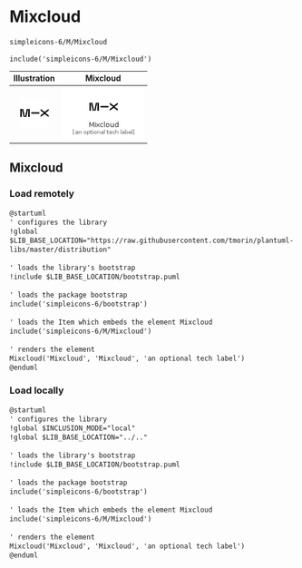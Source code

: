 # Mixcloud


```text
simpleicons-6/M/Mixcloud
```

```text
include('simpleicons-6/M/Mixcloud')
```



| Illustration | Mixcloud |
| :---: | :---: |
| ![illustration for Illustration](../../simpleicons-6/M/Mixcloud.png) | ![illustration for Mixcloud](../../simpleicons-6/M/Mixcloud.Local.png) |




## Mixcloud

### Load remotely
```plantuml
@startuml
' configures the library
!global $LIB_BASE_LOCATION="https://raw.githubusercontent.com/tmorin/plantuml-libs/master/distribution"

' loads the library's bootstrap
!include $LIB_BASE_LOCATION/bootstrap.puml

' loads the package bootstrap
include('simpleicons-6/bootstrap')

' loads the Item which embeds the element Mixcloud
include('simpleicons-6/M/Mixcloud')

' renders the element
Mixcloud('Mixcloud', 'Mixcloud', 'an optional tech label')
@enduml
```

### Load locally
```plantuml
@startuml
' configures the library
!global $INCLUSION_MODE="local"
!global $LIB_BASE_LOCATION="../.."

' loads the library's bootstrap
!include $LIB_BASE_LOCATION/bootstrap.puml

' loads the package bootstrap
include('simpleicons-6/bootstrap')

' loads the Item which embeds the element Mixcloud
include('simpleicons-6/M/Mixcloud')

' renders the element
Mixcloud('Mixcloud', 'Mixcloud', 'an optional tech label')
@enduml
```

